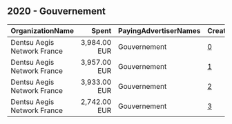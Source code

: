 ## 2020 - Gouvernement 
|OrganizationName|Spent|PayingAdvertiserNames|CreativeUrls|Impressions|Genders|AgeBrackets|CountryCodes|BillingAddresses|CandidateBallotInformation|
|:---|---:|:---|:---|---:|:---|:---|:---|:---|:---|
|Dentsu Aegis Network France|3,984.00 EUR|Gouvernement|[0](https://www.snap.com/political-ads/asset/6a9911b19175a1d785cadd24032c3d5923211a5ca9a73cb890c108310d8aaf6c?mediaType=mp4)|3,364,985||18-24|france|"67 Av. de Wagram,Paris,75017,FR"||
|Dentsu Aegis Network France|3,957.00 EUR|Gouvernement|[1](https://www.snap.com/political-ads/asset/3c4801400cdb684ed7754917637d603826645e352373edfc35fe05b241191752?mediaType=mp4)|3,346,585||18-24|france|"67 Av. de Wagram,Paris,75017,FR"||
|Dentsu Aegis Network France|3,933.00 EUR|Gouvernement|[2](https://www.snap.com/political-ads/asset/ddb40713525fe7d0efe7e9c9ef27a261c20de218d381a88cd5f50bb953702e69?mediaType=mp4)|3,327,499||18-24|france|"67 Av. de Wagram,Paris,75017,FR"||
|Dentsu Aegis Network France|2,742.00 EUR|Gouvernement|[3](https://www.snap.com/political-ads/asset/1feff06f70e64c39b2f060840d67d292acdb033d393a2e0ca22340c1ef01010a?mediaType=mp4)|2,545,504||18-24|france|"67 Av. de Wagram,Paris,75017,FR"||
